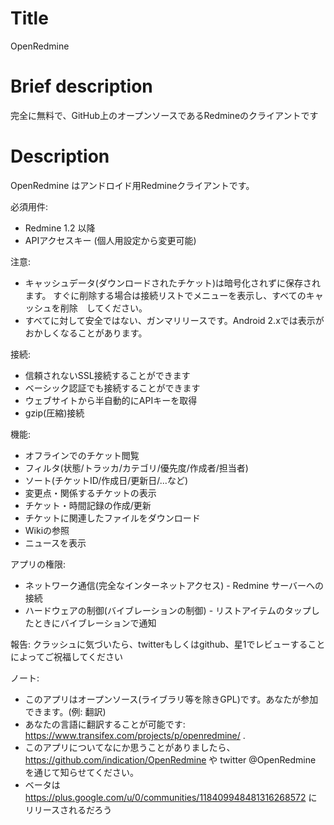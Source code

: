 Title
===========
OpenRedmine


Brief description
===========
完全に無料で、GitHub上のオープンソースであるRedmineのクライアントです

Description
==========
OpenRedmine はアンドロイド用Redmineクライアントです。

必須用件:
* Redmine 1.2 以降
* APIアクセスキー (個人用設定から変更可能)

注意:
* キャッシュデータ(ダウンロードされたチケット)は暗号化されずに保存されます。 すぐに削除する場合は接続リストでメニューを表示し、すべてのキャッシュを削除　してください。 
* すべてに対して安全ではない、ガンマリリースです。Android 2.xでは表示がおかしくなることがあります。

接続:
* 信頼されないSSL接続することができます
* ベーシック認証でも接続することができます
* ウェブサイトから半自動的にAPIキーを取得
* gzip(圧縮)接続

機能:
* オフラインでのチケット閲覧
* フィルタ(状態/トラッカ/カテゴリ/優先度/作成者/担当者)
* ソート(チケットID/作成日/更新日/...など)
* 変更点・関係するチケットの表示
* チケット・時間記録の作成/更新
* チケットに関連したファイルをダウンロード
* Wikiの参照
* ニュースを表示

アプリの権限:
* ネットワーク通信(完全なインターネットアクセス) - Redmine サーバーへの接続
* ハードウェアの制御(バイブレーションの制御) - リストアイテムのタップしたときにバイブレーションで通知

報告:
クラッシュに気づいたら、twitterもしくはgithub、星1でレビューすることによってご祝福してください

ノート:
* このアプリはオープンソース(ライブラリ等を除きGPL)です。あなたが参加できます。(例: 翻訳)
* あなたの言語に翻訳することが可能です: https://www.transifex.com/projects/p/openredmine/ .
* このアプリについてなにか思うことがありましたら、https://github.com/indication/OpenRedmine や twitter @OpenRedmine を通じて知らせてください。
* ベータは https://plus.google.com/u/0/communities/118409948481316268572 にリリースされるだろう